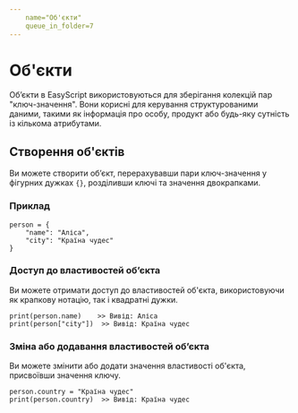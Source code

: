 ```yaml
---
    name="Об'єкти"
    queue_in_folder=7
---
```


# Об'єкти

Об’єкти в EasyScript використовуються для зберігання колекцій пар "ключ-значення". Вони корисні для керування структурованими даними, такими як інформація про особу, продукт або будь-яку сутність із кількома атрибутами.
## Створення об'єктів

Ви можете створити об’єкт, перерахувавши пари ключ-значення у фігурних дужках `{}`, розділивши ключі та значення двокрапками.
### Приклад

```easyscript
person = {
    "name": "Аліса",
    "city": "Країна чудес"
}
```

### Доступ до властивостей об’єкта
Ви можете отримати доступ до властивостей об'єкта, використовуючи як крапкову нотацію, так і квадратні дужки.
```easyscript
print(person.name)    >> Вивід: Аліса
print(person["city"])  >> Вивід: Країна чудес
```

### Зміна або додавання властивостей об’єкта
Ви можете змінити або додати значення властивості об'єкта, присвоївши значення ключу.
```easyscript
person.country = "Країна чудес"
print(person.country)  >> Вивід: Країна чудес
```